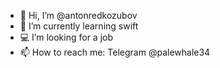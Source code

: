 - 👋 Hi, I’m @antonredkozubov
- 🌱 I’m currently learning swift
- 💻 I’m looking for a job
- 📫 How to reach me: Telegram @palewhale34

